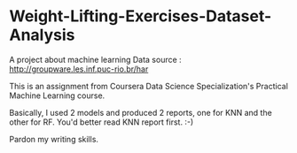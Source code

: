# Weight-Lifting-Exercises-Dataset-Analysis
A project about machine learning
Data source : http://groupware.les.inf.puc-rio.br/har 

This is an assignment from Coursera Data Science Specialization's Practical Machine Learning course.


Basically, I used 2 models and produced 2 reports, one for KNN and the other for RF.
You'd better read KNN report first. :-)

Pardon my writing skills.
